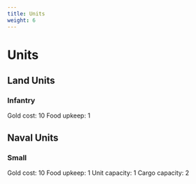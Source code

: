 ```yaml
---
title: Units
weight: 6
---
```


# Units
## Land Units
### Infantry
Gold cost: 10
Food upkeep: 1

## Naval Units
### Small
Gold cost: 10
Food upkeep: 1
Unit capacity: 1
Cargo capacity: 2
